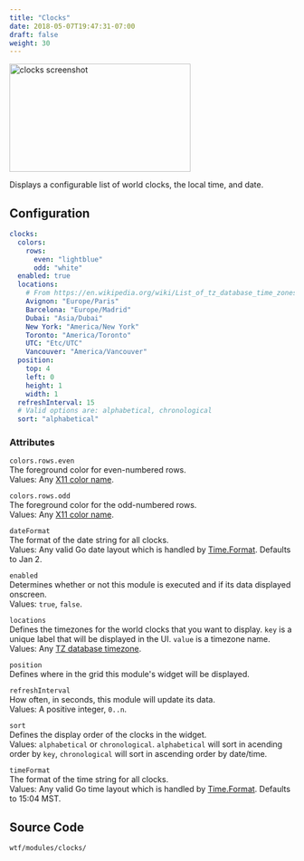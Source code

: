 ```yaml
---
title: "Clocks"
date: 2018-05-07T19:47:31-07:00
draft: false
weight: 30
---
```


<img src="/imgs/modules/clocks.png" class="screenshot" width="320" height="191" alt="clocks screenshot" />

Displays a configurable list of world clocks, the local time, and date.

## Configuration

```yaml
clocks:
  colors:
    rows:
      even: "lightblue"
      odd: "white"
  enabled: true
  locations:
    # From https://en.wikipedia.org/wiki/List_of_tz_database_time_zones
    Avignon: "Europe/Paris"
    Barcelona: "Europe/Madrid"
    Dubai: "Asia/Dubai"
    New York: "America/New York"
    Toronto: "America/Toronto"
    UTC: "Etc/UTC"
    Vancouver: "America/Vancouver"
  position:
    top: 4
    left: 0
    height: 1
    width: 1
  refreshInterval: 15
  # Valid options are: alphabetical, chronological
  sort: "alphabetical"
```
### Attributes

`colors.rows.even` <br />
The foreground color for even-numbered rows. <br />
Values: Any <a href="https://en.wikipedia.org/wiki/X11_color_names">X11
color name</a>.

`colors.rows.odd` <br />
The foreground color for the odd-numbered rows. <br />
Values: Any <a href="https://en.wikipedia.org/wiki/X11_color_names">X11
color name</a>.

`dateFormat` <br />
The format of the date string for all clocks. <br />
Values: Any valid Go date layout which is handled by <a href="https://golang.org/pkg/time/#Time.Format">Time.Format</a>. Defaults to Jan 2.

`enabled` <br />
Determines whether or not this module is executed and if its data displayed onscreen. <br />
Values: `true`, `false`.

`locations` <br />
Defines the timezones for the world clocks that you want to display.
`key` is a unique label that will be displayed in the UI. `value` is a
timezone name. <br />
Values: Any <a href="https://en.wikipedia.org/wiki/List_of_tz_database_time_zones">TZ database timezone</a>.

`position` <br />
Defines where in the grid this module's widget will be displayed.

`refreshInterval` <br />
How often, in seconds, this module will update its data. <br />
Values: A positive integer, `0..n`.

`sort` <br />
Defines the display order of the clocks in the widget. <br />
Values: `alphabetical` or `chronological`. `alphabetical` will sort in
acending order by `key`, `chronological` will sort in ascending order by
date/time.

`timeFormat` <br />
The format of the time string for all clocks. <br />
Values: Any valid Go time layout which is handled by <a href="https://golang.org/pkg/time/#Time.Format">Time.Format</a>. Defaults to 15:04 MST.

## Source Code

```bash
wtf/modules/clocks/
```

